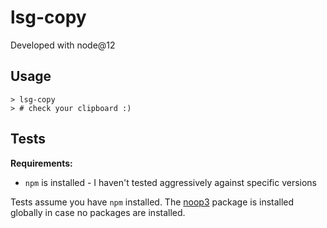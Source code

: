 # lsg-copy

Developed with node@12

## Usage

```
> lsg-copy
> # check your clipboard :)
```

## Tests

**Requirements:**

- `npm` is installed - I haven't tested aggressively against specific versions

Tests assume you have `npm` installed. The [noop3](https://www.npmjs.com/package/noop3) package is installed globally in case no packages are installed.
